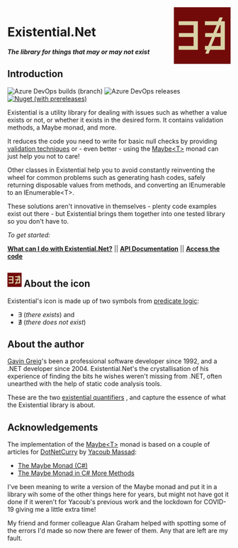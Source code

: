 ﻿<img align="right" width="128" height="128" src="images/Existential128.png">

# **Existential.Net**

***The library for things that may or may not exist***


## Introduction
<img alt="Azure DevOps builds (branch)" src="https://img.shields.io/azure-devops/build/ggreig/Existential/1/main">
<img alt="Azure DevOps releases" src="https://img.shields.io/azure-devops/release/ggreig/9c4fc971-bef3-428a-ab81-cf30a24bea74/1/1">
<a href="https://www.nuget.org/packages/Existential.Net/"><img alt="Nuget (with prereleases)" src="https://img.shields.io/nuget/vpre/Existential.Net"></a>

Existential is a utility library for dealing with issues
such as whether a value exists or not, or whether it exists in the desired form. It
contains validation methods, a Maybe monad, and more.

It reduces the code you need to write for basic null checks by providing [validation
techniques](xref:using_validate.md) or - even better - using the 
[Maybe&lt;T&gt;](xref:using_maybe.md) monad can just help you not to care!

Other classes in Existential help you to avoid constantly reinventing the wheel for 
common problems such as generating hash codes, safely returning disposable values
from methods, and converting an IEnumerable to an IEnumerable&lt;T&gt;.

These solutions aren't innovative in themselves - plenty code examples exist out
there - but Existential brings them together into one tested library so you don't
have to. 

*To get started:*

**[What can I do with Existential.Net?](xref:intro.md)** || **[API Documentation](xref:index.md)** || **[Access the code](https://dev.azure.com/ggreig/_git/Existential)**

## ![Existential icon](images/Existential32.png) About the icon

Existential's icon is made up of two symbols from 
[predicate logic](https://en.wikipedia.org/wiki/First-order_logic): 
* &#8707; (*there exists*) and 
* &#8708; (*there does not exist*)

## About the author
[Gavin Greig](http://www.ggreig.com/)'s been a professional software developer since 1992, 
and a .NET developer since 2004. Existential.Net's the crystallisation of his experience of
finding the bits he wishes weren't missing from .NET, often unearthed with the help of static
code analysis tools.

These are the two
[existential quantifiers](https://en.wikipedia.org/wiki/Existential_quantification)
, and capture the essence of what the Existential library is about.

## Acknowledgements
The implementation of the [Maybe&lt;T&gt;](xref:using_maybe.md) monad is based on a
couple of articles for 
[DotNetCurry](https://www.dotnetcurry.com/)
 by [Yacoub Massad](https://www.dotnetcurry.com/author/yacoub-massad):
* [The Maybe Monad (C#)](https://www.dotnetcurry.com/patterns-practices/1510/maybe-monad-csharp)
* [The Maybe Monad in C# More Methods](https://www.dotnetcurry.com/patterns-practices/1526/maybe-monad-csharp-examples)

I've been meaning to write a version of the Maybe monad and put it in a library wih some of
the other things here for years, but might not have got it done if it weren't for Yacoub's
previous work and the lockdown for COVID-19 giving me a little extra time!

My friend and former colleague Alan Graham helped with spotting some of the errors I'd made
so now there are fewer of them. Any that are left are my fault.

